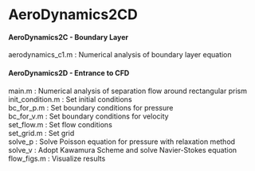 # AeroDynamics2CD
#### AeroDynamics2C - Boundary Layer
aerodynamics_c1.m : Numerical analysis of boundary layer equation
#### AeroDynamics2D - Entrance to CFD
main.m : Numerical analysis of separation flow around rectangular prism
<br>init_condition.m : Set initial conditions
<br>bc_for_p.m : Set boundary conditions for pressure
<br>bc_for_v.m : Set boundary conditions for velocity
<br>set_flow.m : Set flow conditions
<br>set_grid.m : Set grid
<br>solve_p : Solve Poisson equation for pressure with relaxation method
<br>solve_v : Adopt Kawamura Scheme and solve Navier-Stokes equation
<br>flow_figs.m : Visualize results
